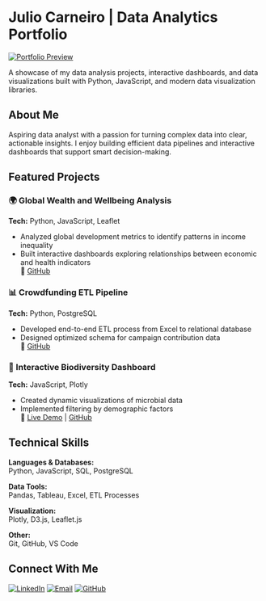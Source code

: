 # Julio Carneiro | Data Analytics Portfolio

[![Portfolio Preview](https://img.shields.io/badge/View-Live_Portfolio-blue?style=for-the-badge)](https://juliocezarcarneiro.github.io/juliocezarcarneiro/)

A showcase of my data analysis projects, interactive dashboards, and data visualizations built with Python, JavaScript, and modern data visualization libraries.

## About Me

Aspiring data analyst with a passion for turning complex data into clear, actionable insights. I enjoy building efficient data pipelines and interactive dashboards that support smart decision-making.

## Featured Projects

### 🌍 Global Wealth and Wellbeing Analysis
**Tech:** Python, JavaScript, Leaflet  
- Analyzed global development metrics to identify patterns in income inequality
- Built interactive dashboards exploring relationships between economic and health indicators  
🔗 [GitHub](https://github.com/juliocezarcarneiro/GDP-per-capita-project.git)

### 📊 Crowdfunding ETL Pipeline
**Tech:** Python, PostgreSQL  
- Developed end-to-end ETL process from Excel to relational database
- Designed optimized schema for campaign contribution data  
🔗 [GitHub](https://github.com/juliocezarcarneiro/Crowdfunding_ETL)

### 🦠 Interactive Biodiversity Dashboard
**Tech:** JavaScript, Plotly  
- Created dynamic visualizations of microbial data
- Implemented filtering by demographic factors  
🔗 [Live Demo](https://juliocezarcarneiro.github.io/belly-button-challenge/) | [GitHub](https://github.com/juliocezarcarneiro/belly-button-challenge)

## Technical Skills

**Languages & Databases:**  
Python, JavaScript, SQL, PostgreSQL  

**Data Tools:**  
Pandas, Tableau, Excel, ETL Processes  

**Visualization:**  
Plotly, D3.js, Leaflet.js  

**Other:**  
Git, GitHub, VS Code  

## Connect With Me

[![LinkedIn](https://img.shields.io/badge/LinkedIn-0077B5?style=for-the-badge&logo=linkedin&logoColor=white)](https://www.linkedin.com/in/juliocezarcarneiro)
[![Email](https://img.shields.io/badge/Email-D14836?style=for-the-badge&logo=gmail&logoColor=white)](mailto:juliocezarcarneiro@outlook.com)
[![GitHub](https://img.shields.io/badge/GitHub-100000?style=for-the-badge&logo=github&logoColor=white)](https://github.com/juliocezarcarneiro)